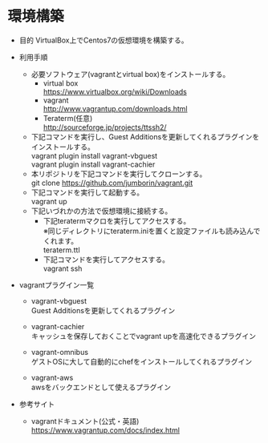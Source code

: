 # 環境構築

* 目的
VirtualBox上でCentos7の仮想環境を構築する。

* 利用手順  
  * 必要ソフトウェア(vagrantとvirtual box)をインストールする。  
    * virtual box  
    https://www.virtualbox.org/wiki/Downloads  
    * vagrant  
    http://www.vagrantup.com/downloads.html  
    * Teraterm(任意)  
    http://sourceforge.jp/projects/ttssh2/  
  * 下記コマンドを実行し、Guest Additionsを更新してくれるプラグインをインストールする。  
  vagrant plugin install vagrant-vbguest  
  vagrant plugin install vagrant-cachier  
  * 本リポジトリを下記コマンドを実行してクローンする。  
  git clone https://github.com/jumborin/vagrant.git
  * 下記コマンドを実行して起動する。  
  vagrant up  
  * 下記いづれかの方法で仮想環境に接続する。  
    * 下記teratermマクロを実行してアクセスする。  
    ※同じディレクトリにteraterm.iniを置くと設定ファイルも読み込んでくれます。  
    teraterm.ttl  
    * 下記コマンドを実行してアクセスする。  
    vagrant ssh  



* vagrantプラグイン一覧  
  * vagrant-vbguest  
  Guest Additionsを更新してくれるプラグイン  

  * vagrant-cachier  
  キャッシュを保存しておくことでvagrant upを高速化できるプラグイン  

  * vagrant-omnibus  
  ゲストOSに大して自動的にchefをインストールしてくれるプラグイン  

  * vagrant-aws  
  awsをバックエンドとして使えるプラグイン  



* 参考サイト  
  * vagrantドキュメント(公式・英語)  
  https://www.vagrantup.com/docs/index.html  

